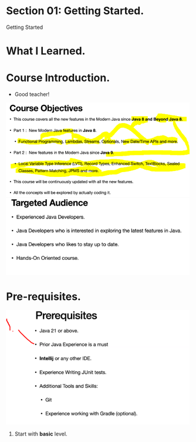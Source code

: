 # Section 01: Getting Started. 

Getting Started

# What I Learned.

# Course Introduction.


- Good teacher!

<img src="courseContent.PNG"  alt="java reflection course" width="500"/>

<img src="targetedAudiance.PNG"  alt="java reflection course" width="500"/>

# Pre-requisites.

<img src="prerequisitives.PNG"  alt="java reflection course" width="500"/>

1. Start with **basic** level.